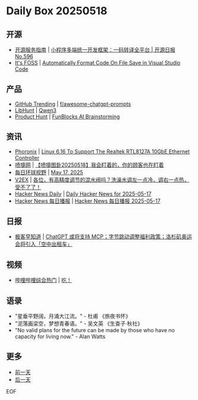 # Daily Box 20250518

## 开源
- [开源服务指南](https://osguider.com/blog/) | [小程序多端统一开发框架：一码转译全平台 | 开源日报 No.596](https://osguider.com/blog/post/daily/daily-596/)
- [It's FOSS](https://itsfoss.com/) | [Automatically Format Code On File Save in Visual Studio Code](https://itsfoss.com/vs-code-auto-format-code/)

## 产品
- [GitHub Trending](https://github.com/trending?since=daily) | [f/awesome-chatgpt-prompts](https://github.com/f/awesome-chatgpt-prompts)
- [LibHunt](https://www.libhunt.com/) | [Qwen3](https://www.libhunt.com/r/Qwen3)
- [Product Hunt](https://www.producthunt.com) | [FunBlocks AI Brainstorming](https://www.producthunt.com/posts/funblocks-ai-brainstorming)

## 资讯
- [Phoronix](https://www.phoronix.com/) | [Linux 6.16 To Support The Realtek RTL8127A 10GbE Ethernet Controller](https://www.phoronix.com/news/Linux-6.16-Realtek-RTL8127A)
- [喷嚏网](http://www.dapenti.com/blog/blog.asp?subjectid=70&name=xilei) | [【喷嚏图卦20250518】我会盯着的，你的顾客也在盯着](http://www.dapenti.com/blog/more.asp?name=xilei&id=186017)
- [每日环球视野](https://idai.ly/) | [May 17, 2025](http://m.idai.ly/se/a193iG?1747411200)
- [V2EX](https://www.v2ex.com/) | [各位，有高精度调节的混水阀吗？洗澡水调左一点冷，调右一点热，受不了了！](https://www.v2ex.com/t/1132566)
- [Hacker News Daily](https://www.daemonology.net/hn-daily/) | [Daily Hacker News for 2025-05-17](https://www.daemonology.net/hn-daily/2025-05-17.html)
- [Hacker News 每日播报](https://hacker-news.agi.li/) | [Hacker News 每日播报 2025-05-17](https://hacker-news.agi.li/post/2025-05-17)

## 日报
- [极客早知道](https://www.geekpark.net/column/74) | [ChatGPT 或将支持 MCP；字节跳动调整福利政策；洛杉矶奥运会将引入「空中出租车」](https://www.geekpark.net/news/349363)

## 视频
- [哔哩哔哩综合热门](https://www.bilibili.com/v/popular/all/) | [吃！](https://b23.tv/BV1bQJVz9Enu)

## 语录
- "星垂平野阔，月涌大江流。" - 杜甫 《旅夜书怀》
- "泥落画梁空，梦想青春语。" - 吴文英 《生查子·秋社》
- "No valid plans for the future can be made by those who have no capacity for living now." - Alan Watts

## 更多
- [前一天](daily-box-20250517.md)
- [后一天](daily-box-20250519.md)

EOF